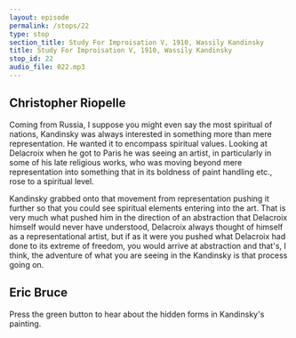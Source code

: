 ```yaml
---
layout: episode
permalink: /stops/22
type: stop
section_title: Study For Improisation V, 1910, Wassily Kandinsky
title: Study For Improisation V, 1910, Wassily Kandinsky
stop_id: 22
audio_file: 022.mp3
---
```


## Christopher Riopelle

Coming from Russia, I suppose you might even say the most spiritual of nations, Kandinsky was always interested in something more than mere representation.  He wanted it to encompass spiritual values.  Looking at Delacroix when he got to Paris he was seeing an artist, in particularly in some of his late religious works, who was moving beyond mere representation into something that in its boldness of paint handling etc., rose to a spiritual level.

Kandinsky grabbed onto that movement from representation pushing it further so that you could see spiritual elements entering into the art.  That is very much what pushed him in the direction of an abstraction that Delacroix himself would never have understood, Delacroix always thought of himself as a representational artist, but if as it were you pushed what Delacroix had done to its extreme of freedom, you would arrive at abstraction and that's, I think, the adventure of what you are seeing in the Kandinsky is that process going on.

## Eric Bruce

Press the green button to hear about the hidden forms in Kandinsky's painting.
